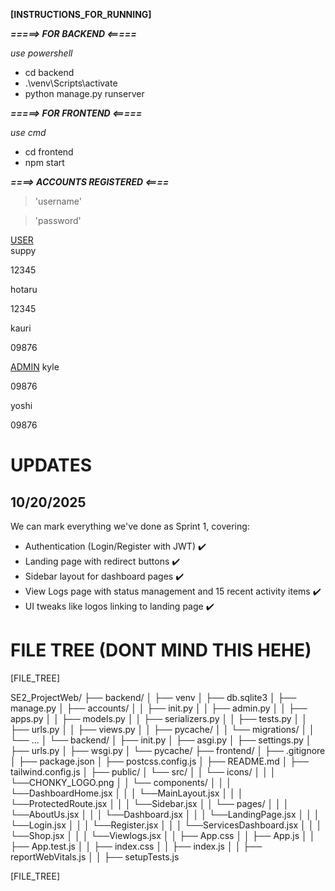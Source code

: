**[INSTRUCTIONS_FOR_RUNNING]**

***=====> FOR BACKEND <=====***

*use powershell*
* cd backend
* .\venv\Scripts\activate
* python manage.py runserver  

***=====> FOR FRONTEND <=====***

*use cmd*
* cd frontend
*  npm start

***====> ACCOUNTS REGISTERED <====***

> 'username'

> 'password'

<ins>USER</ins>     
suppy

12345

hotaru     

12345           

kauri

09876

<ins>ADMIN</ins>
kyle

09876

yoshi

09876





# UPDATES

## 10/20/2025

We can mark everything we've done as Sprint 1, covering:

- Authentication (Login/Register with JWT) ✔️
- Landing page with redirect buttons ✔️
- Sidebar layout for dashboard pages ✔️
- View Logs page with status management and 15 recent activity items ✔️
- UI tweaks like logos linking to landing page ✔️


# FILE TREE (DONT MIND THIS HEHE)

[FILE_TREE]

SE2_ProjectWeb/
├── backend/
│ ├── venv
│ ├── db.sqlite3
│ ├── manage.py
│ ├── accounts/
│ │   ├── init.py
│ │   ├── admin.py
│ │   ├── apps.py
│ │   ├── models.py
│ │   ├── serializers.py
│ │   ├── tests.py
│ │   ├── urls.py
│ │   ├── views.py
│ │   ├── pycache/
│ │   └── migrations/
│ │     └── ...
│ └── backend/
│   ├── init.py
│   ├── asgi.py
│   ├── settings.py
│   ├── urls.py
│   ├── wsgi.py
│   └── pycache/
├── frontend/
│ ├── .gitignore
│ ├── package.json
│ ├── postcss.config.js
│ ├── README.md
│ ├── tailwind.config.js
│ ├── public/
│ └── src/
│ │  └── icons/
│ │  │   └──CHONKY_LOGO.png
│ │  └── components/
│ │  │   └──DashboardHome.jsx
│ │  │   └──MainLayout.jsx
│ │  │   └──ProtectedRoute.jsx
│ │  │   └──Sidebar.jsx
│ │  └── pages/
│ │  │   └──AboutUs.jsx
│ │  │   └──Dashboard.jsx
│ │  │   └──LandingPage.jsx
│ │  │   └──Login.jsx
│ │  │   └──Register.jsx
│ │  │   └──ServicesDashboard.jsx
│ │  │   └──Shop.jsx
│ │  │   └──Viewlogs.jsx
│ │  ├── App.css
│ │  ├── App.js
│ │  ├── App.test.js
│ │  ├── index.css
│ │  ├── index.js
│ │  ├── reportWebVitals.js
│ │  ├── setupTests.js

[FILE_TREE]

